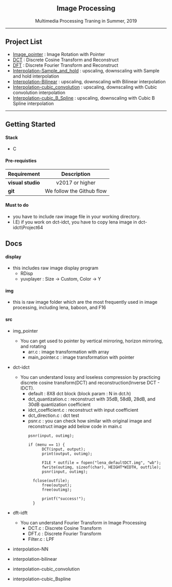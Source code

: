 <h2 align="center">Image Processing</h2>
<p align="center">
  Multimedia Processing Traning in Summer, 2019
</p>

* * *

## Project List
* [Image_pointer](https://github.com/seraaaayeo/study-image_processing/tree/master/src/img_pointer) : Image Rotation with Pointer
* [DCT](https://github.com/seraaaayeo/study-image_processing/tree/master/src/dct-idct) : Discrete Cosine Transform and Reconstruct
* [DFT](https://github.com/seraaaayeo/study-image_processing/tree/master/src/dft-idft) : Discrete Fourier Transform and Reconstruct
* [Interpolation-Sample_and_hold](https://github.com/seraaaayeo/study-image_processing/tree/master/src/interpolation-NN) : upscaling, downscaling with Sample and hold interpolation
* [Interpolation-Bilinear](https://github.com/seraaaayeo/study-image_processing/tree/master/src/interpolation-Bilinear) : upscaling, downscaling with Bilinear interpolation
* [Interpolation-cubic_convolution](https://github.com/seraaaayeo/study-image_processing/tree/master/src/interpolation-cubic_convolution) : upscaling, downscaling with Cubic convolution interpolation
* [Interpolation-cubic_B_Spline](https://github.com/seraaaayeo/study-image_processing/tree/master/src/interpolation-cubic_Bspline) : upscaling, downscaling with Cubic B Spline interpolation

* * *

## Getting Started

#### Stack
* C

#### Pre-requisties
|  <center>Requirement</center> |  <center>Description</center> |  
|:--------|:--------:|
|**visual studio** | <center>v2017 or higher</center> |
|**git** | <center>We follow the Github flow</center> |

#### Must to do
* you have to include raw image file in your working directory.
* I.E) if you work on dct-idct, you have to copy lena image in dct-idct\Project64

## Docs
#### display
* this includes raw image display program
    * RDisp
    * yuvplayer : Size -> Custom, Color -> Y

#### img
* this is raw image folder which are the most frequently used in image processing, including lena, baboon, and F16

#### src
* img_pointer
  * You can get used to pointer by vertical mirroring, horizon mirroring, and rotating
    * arr.c : image transformation with array
    * main_pointer.c : image transformation with pointer

* dct-idct
  * You can understand lossy and loseless compression by practicing discrete cosine transform(DCT) and reconstruction(Inverse DCT - IDCT).
    * default : 8X8 dct block (block param : N in dct.h)
    * dct_quantization.c : reconstruct with 35dB, 58dB, 28dB, and 30dB quantization coefficient
    * idct_coefficient.c : reconstruct with input coefficient
    * dct_direction.c : dct test
    * psnr.c : you can check how similar with original image and reconstruct image
      add below code in main.c
      ```
      psnr(input, outimg);
      ```
      ```
      if (menu == 1) {
		    DCT(input, output);
		    print(output, outimg);

		    FILE * outfile = fopen("lena_defaultDCT.img", "wb");
		    fwrite(outimg, sizeof(char), HEIGHT*WIDTH, outfile);
		    psnr(input, outimg);

        fclose(outfile);
		    free(output);
		    free(outimg);

		    printf("success!");
	    }
      ```

* dft-idft
  * You can understand Fourier Transform in Image Processing
      * DCT.c : Discrete Cosine Transform
      * DFT.c : Discrete Fourier Transform
      * Filter.c : LPF
* interpolation-NN
* interpolation-bilinear
* interpolation-cubic_convolution
* interpolation-cubic_Bspline